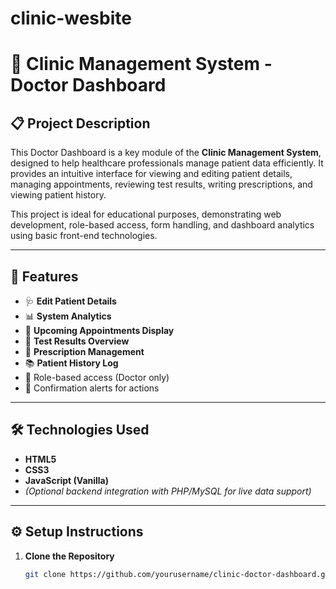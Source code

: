 # clinic-wesbite
# 🏥 Clinic Management System - Doctor Dashboard

## 📋 Project Description

This Doctor Dashboard is a key module of the **Clinic Management System**, designed to help healthcare professionals manage patient data efficiently. It provides an intuitive interface for viewing and editing patient details, managing appointments, reviewing test results, writing prescriptions, and viewing patient history.

This project is ideal for educational purposes, demonstrating web development, role-based access, form handling, and dashboard analytics using basic front-end technologies.

---

## 🚀 Features

- 🩺 **Edit Patient Details**
- 📊 **System Analytics**
- 📅 **Upcoming Appointments Display**
- 🔬 **Test Results Overview**
- 💊 **Prescription Management**
- 📚 **Patient History Log**
- 🔐 Role-based access (Doctor only)
- 💬 Confirmation alerts for actions

---

## 🛠️ Technologies Used

- **HTML5**
- **CSS3**
- **JavaScript (Vanilla)**
- *(Optional backend integration with PHP/MySQL for live data support)*

---

## ⚙️ Setup Instructions

1. **Clone the Repository**
   ```bash
   git clone https://github.com/yourusername/clinic-doctor-dashboard.git
